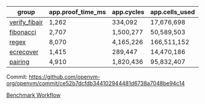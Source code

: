 | group | app.proof_time_ms | app.cycles | app.cells_used | leaf.proof_time_ms | leaf.cycles | leaf.cells_used |
| -- | -- | -- | -- | -- | -- | -- |
| [verify_fibair](https://github.com/openvm-org/openvm/blob/benchmark-results/benchmarks/verify_fibair-ce52b7dcfdb344102944481d6738a7048be94c14.md) | 1,262 |  334,092 |  17,676,698 |- | - | - |
| [fibonacci](https://github.com/openvm-org/openvm/blob/benchmark-results/benchmarks/fibonacci-ce52b7dcfdb344102944481d6738a7048be94c14.md) | 2,707 |  1,500,277 |  50,589,503 | 3,800 |  1,263,259 |  70,283,658 |
| [regex](https://github.com/openvm-org/openvm/blob/benchmark-results/benchmarks/regex-ce52b7dcfdb344102944481d6738a7048be94c14.md) | 8,070 |  4,165,226 |  166,511,152 | 14,604 |  3,982,017 |  304,556,542 |
| [ecrecover](https://github.com/openvm-org/openvm/blob/benchmark-results/benchmarks/ecrecover-ce52b7dcfdb344102944481d6738a7048be94c14.md) | 1,415 |  289,447 |  14,470,186 | 12,677 |  2,988,614 |  244,253,678 |
| [pairing](https://github.com/openvm-org/openvm/blob/benchmark-results/benchmarks/pairing-ce52b7dcfdb344102944481d6738a7048be94c14.md) | 4,910 |  1,820,436 |  95,832,407 | 14,264 |  3,267,501 |  273,858,370 |


Commit: https://github.com/openvm-org/openvm/commit/ce52b7dcfdb344102944481d6738a7048be94c14

[Benchmark Workflow](https://github.com/openvm-org/openvm/actions/runs/14800624487)
